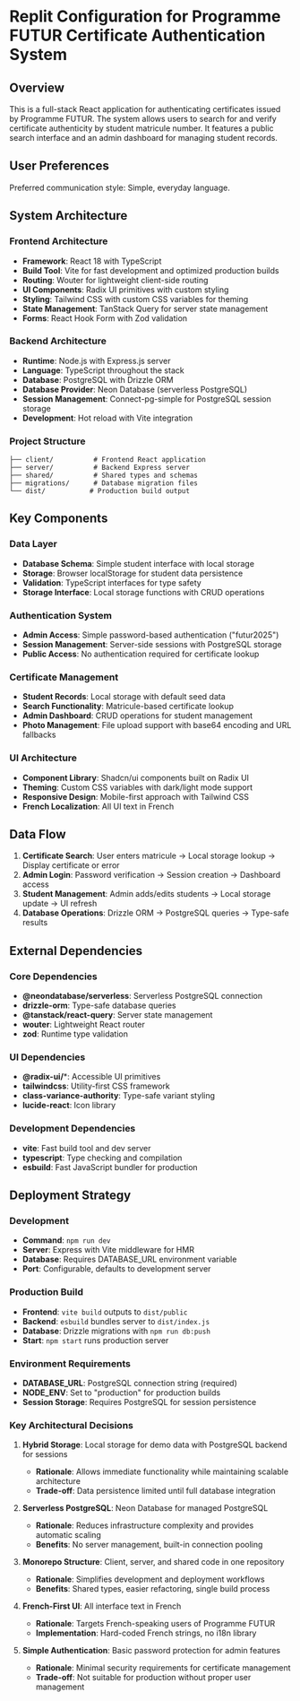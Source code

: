 # Replit Configuration for Programme FUTUR Certificate Authentication System

## Overview

This is a full-stack React application for authenticating certificates issued by Programme FUTUR. The system allows users to search for and verify certificate authenticity by student matricule number. It features a public search interface and an admin dashboard for managing student records.

## User Preferences

Preferred communication style: Simple, everyday language.

## System Architecture

### Frontend Architecture
- **Framework**: React 18 with TypeScript
- **Build Tool**: Vite for fast development and optimized production builds
- **Routing**: Wouter for lightweight client-side routing
- **UI Components**: Radix UI primitives with custom styling
- **Styling**: Tailwind CSS with custom CSS variables for theming
- **State Management**: TanStack Query for server state management
- **Forms**: React Hook Form with Zod validation

### Backend Architecture
- **Runtime**: Node.js with Express.js server
- **Language**: TypeScript throughout the stack
- **Database**: PostgreSQL with Drizzle ORM
- **Database Provider**: Neon Database (serverless PostgreSQL)
- **Session Management**: Connect-pg-simple for PostgreSQL session storage
- **Development**: Hot reload with Vite integration

### Project Structure
```
├── client/          # Frontend React application
├── server/          # Backend Express server
├── shared/          # Shared types and schemas
├── migrations/      # Database migration files
└── dist/           # Production build output
```

## Key Components

### Data Layer
- **Database Schema**: Simple student interface with local storage
- **Storage**: Browser localStorage for student data persistence
- **Validation**: TypeScript interfaces for type safety
- **Storage Interface**: Local storage functions with CRUD operations

### Authentication System
- **Admin Access**: Simple password-based authentication ("futur2025")
- **Session Management**: Server-side sessions with PostgreSQL storage
- **Public Access**: No authentication required for certificate lookup

### Certificate Management
- **Student Records**: Local storage with default seed data
- **Search Functionality**: Matricule-based certificate lookup
- **Admin Dashboard**: CRUD operations for student management
- **Photo Management**: File upload support with base64 encoding and URL fallbacks

### UI Architecture
- **Component Library**: Shadcn/ui components built on Radix UI
- **Theming**: Custom CSS variables with dark/light mode support
- **Responsive Design**: Mobile-first approach with Tailwind CSS
- **French Localization**: All UI text in French

## Data Flow

1. **Certificate Search**: User enters matricule → Local storage lookup → Display certificate or error
2. **Admin Login**: Password verification → Session creation → Dashboard access
3. **Student Management**: Admin adds/edits students → Local storage update → UI refresh
4. **Database Operations**: Drizzle ORM → PostgreSQL queries → Type-safe results

## External Dependencies

### Core Dependencies
- **@neondatabase/serverless**: Serverless PostgreSQL connection
- **drizzle-orm**: Type-safe database queries
- **@tanstack/react-query**: Server state management
- **wouter**: Lightweight React router
- **zod**: Runtime type validation

### UI Dependencies
- **@radix-ui/***: Accessible UI primitives
- **tailwindcss**: Utility-first CSS framework
- **class-variance-authority**: Type-safe variant styling
- **lucide-react**: Icon library

### Development Dependencies
- **vite**: Fast build tool and dev server
- **typescript**: Type checking and compilation
- **esbuild**: Fast JavaScript bundler for production

## Deployment Strategy

### Development
- **Command**: `npm run dev`
- **Server**: Express with Vite middleware for HMR
- **Database**: Requires DATABASE_URL environment variable
- **Port**: Configurable, defaults to development server

### Production Build
- **Frontend**: `vite build` outputs to `dist/public`
- **Backend**: `esbuild` bundles server to `dist/index.js`
- **Database**: Drizzle migrations with `npm run db:push`
- **Start**: `npm start` runs production server

### Environment Requirements
- **DATABASE_URL**: PostgreSQL connection string (required)
- **NODE_ENV**: Set to "production" for production builds
- **Session Storage**: Requires PostgreSQL for session persistence

### Key Architectural Decisions

1. **Hybrid Storage**: Local storage for demo data with PostgreSQL backend for sessions
   - **Rationale**: Allows immediate functionality while maintaining scalable architecture
   - **Trade-off**: Data persistence limited until full database integration

2. **Serverless PostgreSQL**: Neon Database for managed PostgreSQL
   - **Rationale**: Reduces infrastructure complexity and provides automatic scaling
   - **Benefits**: No server management, built-in connection pooling

3. **Monorepo Structure**: Client, server, and shared code in one repository
   - **Rationale**: Simplifies development and deployment workflows
   - **Benefits**: Shared types, easier refactoring, single build process

4. **French-First UI**: All interface text in French
   - **Rationale**: Targets French-speaking users of Programme FUTUR
   - **Implementation**: Hard-coded French strings, no i18n library

5. **Simple Authentication**: Basic password protection for admin features
   - **Rationale**: Minimal security requirements for certificate management
   - **Trade-off**: Not suitable for production without proper user management